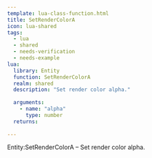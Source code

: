 ```yaml
---
template: lua-class-function.html
title: SetRenderColorA
icon: lua-shared
tags:
  - lua
  - shared
  - needs-verification
  - needs-example
lua:
  library: Entity
  function: SetRenderColorA
  realm: shared
  description: "Set render color alpha."
  
  arguments:
    - name: "alpha"
      type: number
  returns:
    
---
```


<div class="lua__search__keywords">
Entity:SetRenderColorA &#x2013; Set render color alpha.
</div>
